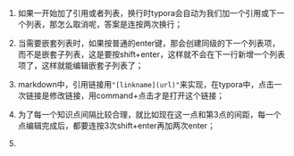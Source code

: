 1. 如果一开始加了引用或者列表，换行时typora会自动为我们加一个引用或下一个列表，那怎么取消呢，答案是连按两次换行；
   

2. 当需要嵌套列表时，如果按普通的enter键，那会创建同级的下一个列表项，而不是嵌套子列表，这是要按shift+enter，这样就不会在下一行新增一个列表项了，这样就能编辑嵌套子列表了；
   

3. markdown中，引用链接用`"[linkname](url)"`来实现，在typora中，点击一次链接是修改链接，用command+点击才是打开这个链接；

   

4. 为了每一个知识点间隔比较合理，就比如现在这一点和第3点的间距，每一个点编辑完成后，都要连按3次shift+enter再加两次enter；

   

5. 

